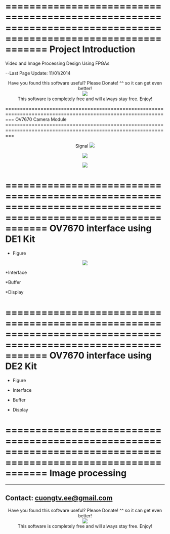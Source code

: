 
===============================================================================================================
Project Introduction 
===============================================================================================================
Video and Image Processing Design Using FPGAs

--Last Page Update: 11/01/2014


<p align="center">
Have you found this software useful? Please Donate! ^^ so it can get even better! <br />
<a href="https://www.paypal.com/cgi-bin/webscr?cmd=_s-xclick&hosted_button_id=2AM852KBMM62J"><img src="https://www.paypalobjects.com/en_US/i/btn/btn_donateCC_LG.gif" hspace="0" vspace="0" border="0" /></a><br />
This software is completely free and will always stay free. Enjoy!
</p>
===============================================================================================================
OV7670 Camera Module
===============================================================================================================
<p align="center">
Signal
<img src="https://scontent-a-nrt.xx.fbcdn.net/hphotos-xap1/v/t1.0-9/10734188_883461848332916_4838891402771798971_n.jpg?oh=e20360080a72db793631652c94de01c8&oe=54EC1808" hspace="0" vspace="0" border="0" />
</p>
<p align="center">

<img src="https://fbcdn-sphotos-c-a.akamaihd.net/hphotos-ak-xfa1/v/t1.0-9/10300168_883461831666251_1780097284525642925_n.jpg?oh=96236ea941de109a97a6b33c9154642a&oe=54E6D067&__gda__=1425360721_79cd981fdc4717e73edb72c5428b82dd" hspace="0" vspace="0" border="0" />
</p>
<p align="center">
<img src="https://scontent-a-nrt.xx.fbcdn.net/hphotos-xfa1/v/t1.0-9/10500546_883461844999583_3666288089770114304_n.jpg?oh=f063233f9ebdef520dea282bda5886b3&oe=54E8A727" hspace="0" vspace="0" border="0" />
</p>


===============================================================================================================
OV7670 interface using DE1 Kit
===============================================================================================================
* Figure
<p align="center">
<img src="https://scontent-b-nrt.xx.fbcdn.net/hphotos-xpf1/t31.0-8/10710380_883452601667174_6665275742451342659_o.jpg" hspace="0" vspace="0" border="0" />
</p>

*Interface

*Buffer

*Display

 
===============================================================================================================
OV7670 interface using DE2 Kit
===============================================================================================================
* Figure

* Interface

* Buffer

* Display


===============================================================================================================
Image processing
===============================================================================================================

---------------------------------------------------------------------------------------------------------------
Contact: cuongtv.ee@gmail.com
---------------------------------------------------------------------------------------------------------------


<p align="center">
Have you found this software useful? Please Donate! ^^ so it can get even better! <br />
<a href="https://www.paypal.com/cgi-bin/webscr?cmd=_s-xclick&hosted_button_id=2AM852KBMM62J"><img src="https://www.paypalobjects.com/en_US/i/btn/btn_donateCC_LG.gif" hspace="0" vspace="0" border="0" /></a><br />
This software is completely free and will always stay free. Enjoy!
